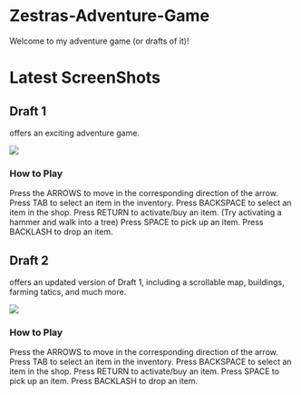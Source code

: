 # Zestras-Adventure-Game

Welcome to my adventure game (or drafts of it)!

# Latest ScreenShots

## Draft 1
offers an exciting adventure game.

![](https://github.com/zestra/Zestras-Adventure-Game/blob/main/draft%202/ad.png)

### How to Play

Press the ARROWS to move in the corresponding direction of the arrow.
Press TAB to select an item in the inventory.
Press BACKSPACE to select an item in the shop.
Press RETURN to activate/buy an item. (Try activating a hammer and walk into a tree)
Press SPACE to pick up an item.
Press BACKLASH to drop an item.

## Draft 2
offers an updated version of Draft 1, including a scrollable map, buildings, farming tatics, and much more.

![](https://github.com/zestra/Zestras-Adventure-Game/blob/main/draft%203/464D3FF1-FC49-4E8E-ABB4-0B1EBE1921CB.jpeg)

### How to Play

Press the ARROWS to move in the corresponding direction of the arrow.
Press TAB to select an item in the inventory.
Press BACKSPACE to select an item in the shop.
Press RETURN to activate/buy an item.
Press SPACE to pick up an item.
Press BACKLASH to drop an item.
